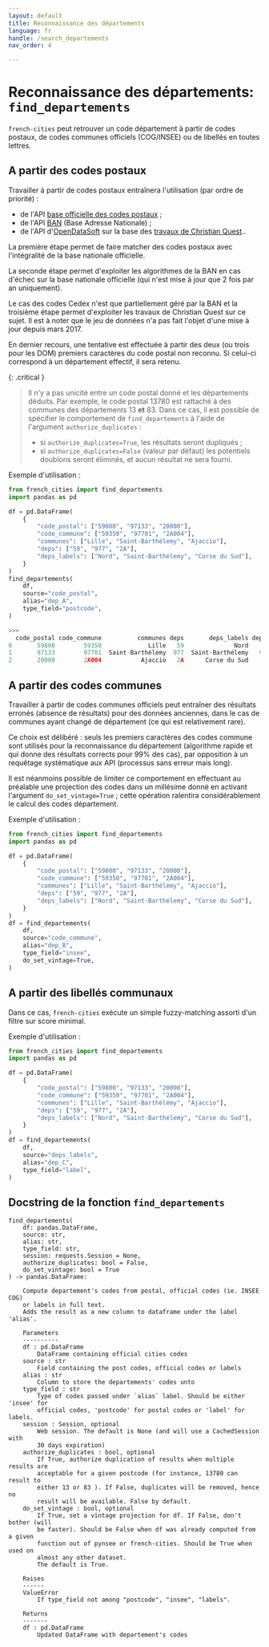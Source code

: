 ```yaml
---
layout: default
title: Reconnaissance des départements
language: fr
handle: /search_departements
nav_order: 4

---
```

# Reconnaissance des départements: `find_departements`

`french-cities` peut retrouver un code département à partir de codes postaux,
de codes communes officiels (COG/INSEE) ou de libellés en toutes lettres.

## A partir des codes postaux

Travailler à partir de codes postaux entraînera l'utilisation (par ordre de priorité) :
* de l'API [base officielle des codes postaux](https://datanova.laposte.fr/datasets/laposte-hexasmal) ;
* de l'API [BAN](https://adresse.data.gouv.fr/api-doc/adresse#csv-search) (Base Adresse Nationale) ;
* de l'API d'[OpenDataSoft](https://public.opendatasoft.com/explore/dataset/correspondance-code-cedex-code-insee/api/?flg=fr&q=code%3D68013&lang=fr) sur la base des [travaux de Christian Quest](https://public.opendatasoft.com/explore/dataset/correspondance-code-cedex-code-insee/information/?flg=fr&q=code%3D68013&lang=fr)..

La première étape permet de faire matcher des codes postaux avec l'intégralité
de la base nationale officielle.

La seconde étape permet d'exploiter les algorithmes de la BAN en cas d'échec
sur la base nationale officielle (qui n'est mise à jour que 2 fois par an uniquement).

Le cas des codes Cedex n'est que partiellement géré par la BAN et la
troisième étape permet d'exploiter les travaux de Christian Quest sur ce sujet.
Il est à noter que le jeu de données n'a pas fait l'objet d'une mise à jour depuis mars 2017.

En dernier recours, une tentative est effectuée à partir des deux (ou trois pour les DOM)
premiers caractères du code postal non reconnu. Si celui-ci correspond à un département
effectif, il sera retenu.

{: .critical }
> Il n'y a pas unicité entre un code postal donné et les départements déduits.
> Par exemple, le code postal 13780 est rattaché à des communes des départements 13 **et** 83.
> Dans ce cas, il est possible de spécifier le comportement de `find_departements` à l'aide de
> l'argument `authorize_duplicates` :
> * si `authorize_duplicates=True`, les résultats seront dupliqués ;
> * si `authorize_duplicates=False` (valeur par défaut) les potentiels doublons seront éliminés,
> et aucun résultat ne sera fourni.

Exemple d'utilisation :
```python
from french_cities import find_departements
import pandas as pd

df = pd.DataFrame(
    {
        "code_postal": ["59800", "97133", "20000"],
        "code_commune": ["59350", "97701", "2A004"],
        "communes": ["Lille", "Saint-Barthélemy", "Ajaccio"],
        "deps": ["59", "977", "2A"],
        "deps_labels": ["Nord", "Saint-Barthélemy", "Corse du Sud"],
    }
)
find_departements(
    df,
    source="code_postal",
    alias="dep_A",
    type_field="postcode",
)

>>>
  code_postal code_commune          communes deps       deps_labels dep_A
0       59800        59350             Lille   59              Nord    59
1       97133        97701  Saint-Barthélemy  977  Saint-Barthélemy   977
2       20000        2A004           Ajaccio   2A      Corse du Sud    2A
```

## A partir des codes communes

Travailler à partir de codes communes officiels peut entraîner des résultats
erronés (absence de résultats) pour des données anciennes, dans le cas de
communes ayant changé de département (ce qui est relativement rare).

Ce choix est délibéré : seuls les premiers caractères des codes commune sont
utilisés pour la reconnaissance du département (algorithme rapide et qui donne
des résultats corrects pour 99% des cas), par opposition à un requêtage
systématique aux API (processus sans erreur mais long).

Il est néanmoins possible de limiter ce comportement en effectuant au préalable
une projection des codes dans un millésime donné en activant l'argument
`do_set_vintage=True` ; cette opération ralentira considérablement le calcul
des codes département.

Exemple d'utilisation :
```python
from french_cities import find_departements
import pandas as pd

df = pd.DataFrame(
    {
        "code_postal": ["59800", "97133", "20000"],
        "code_commune": ["59350", "97701", "2A004"],
        "communes": ["Lille", "Saint-Barthélémy", "Ajaccio"],
        "deps": ["59", "977", "2A"],
        "deps_labels": ["Nord", "Saint-Barthélemy", "Corse du Sud"],
    }
)
df = find_departements(
    df,
    source="code_commune",
    alias="dep_B",
    type_field="insee",
    do_set_vintage=True,
)
```

## A partir des libellés communaux

Dans ce cas, `french-cities` exécute un simple fuzzy-matching assorti d'un filtre
sur score minimal.

Exemple d'utilisation :
```python
from french_cities import find_departements
import pandas as pd

df = pd.DataFrame(
    {
        "code_postal": ["59800", "97133", "20000"],
        "code_commune": ["59350", "97701", "2A004"],
        "communes": ["Lille", "Saint-Barthélémy", "Ajaccio"],
        "deps": ["59", "977", "2A"],
        "deps_labels": ["Nord", "Saint-Barthélemy", "Corse du Sud"],
    }
)
df = find_departements(
    df,
    source="deps_labels",
    alias="dep_C",
    type_field="label",
)
```

## Docstring de la fonction `find_departements`
```
find_departements(
    df: pandas.DataFrame,
    source: str,
    alias: str,
    type_field: str,
    session: requests.Session = None,
    authorize_duplicates: bool = False,
    do_set_vintage: bool = True
) -> pandas.DataFrame:

    Compute departement's codes from postal, official codes (ie. INSEE COG)
    or labels in full text.
    Adds the result as a new column to dataframe under the label 'alias'.

    Parameters
    ----------
    df : pd.DataFrame
        DataFrame containing official cities codes
    source : str
        Field containing the post codes, official codes or labels
    alias : str
        Column to store the departements' codes unto
    type_field : str
        Type of codes passed under `alias` label. Should be either 'insee' for
        official codes, 'postcode' for postal codes or 'label' for labels.
    session : Session, optional
        Web session. The default is None (and will use a CachedSession with
        30 days expiration)
    authorize_duplicates : bool, optional
        If True, authorize duplication of results when multiple results are
        acceptable for a given postcode (for instance, 13780 can result to
        either 13 or 83 ). If False, duplicates will be removed, hence no
        result will be available. False by default.
    do_set_vintage : bool, optional
        If True, set a vintage projection for df. If False, don't bother (will
        be faster). Should be False when df was already computed from a given
        function out of pynsee or french-cities. Should be True when used on
        almost any other dataset.
        The default is True.

    Raises
    ------
    ValueError
        If type_field not among "postcode", "insee", "labels".

    Returns
    -------
    df : pd.DataFrame
        Updated DataFrame with departement's codes
```
